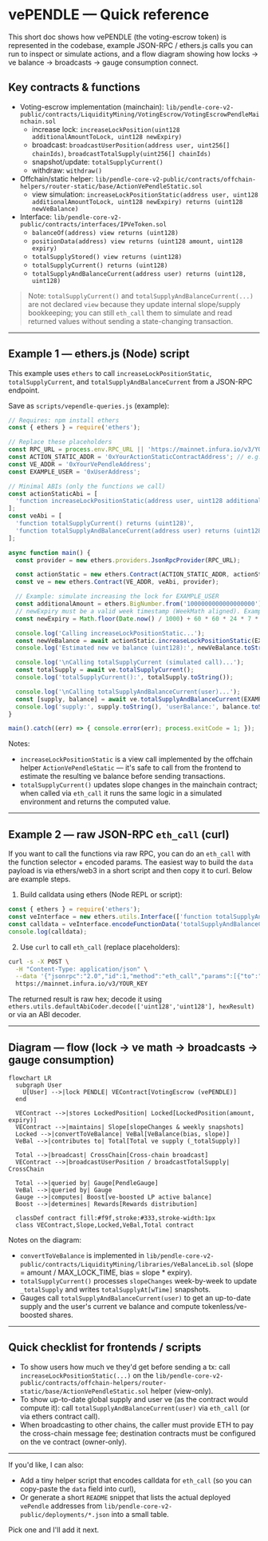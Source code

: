 # vePENDLE — Quick reference

This short doc shows how vePENDLE (the voting-escrow token) is represented in the codebase, example JSON-RPC / ethers.js calls you can run to inspect or simulate actions, and a flow diagram showing how locks → ve balance → broadcasts → gauge consumption connect.

## Key contracts & functions
- Voting-escrow implementation (mainchain): `lib/pendle-core-v2-public/contracts/LiquidityMining/VotingEscrow/VotingEscrowPendleMainchain.sol`
  - increase lock: `increaseLockPosition(uint128 additionalAmountToLock, uint128 newExpiry)`
  - broadcast: `broadcastUserPosition(address user, uint256[] chainIds)`, `broadcastTotalSupply(uint256[] chainIds)`
  - snapshot/update: `totalSupplyCurrent()`
  - withdraw: `withdraw()`
- Offchain/static helper: `lib/pendle-core-v2-public/contracts/offchain-helpers/router-static/base/ActionVePendleStatic.sol`
  - view simulation: `increaseLockPositionStatic(address user, uint128 additionalAmountToLock, uint128 newExpiry) returns (uint128 newVeBalance)`
- Interface: `lib/pendle-core-v2-public/contracts/interfaces/IPVeToken.sol`
  - `balanceOf(address) view returns (uint128)`
  - `positionData(address) view returns (uint128 amount, uint128 expiry)`
  - `totalSupplyStored() view returns (uint128)`
  - `totalSupplyCurrent() returns (uint128)`
  - `totalSupplyAndBalanceCurrent(address user) returns (uint128, uint128)`

> Note: `totalSupplyCurrent()` and `totalSupplyAndBalanceCurrent(...)` are not declared `view` because they update internal slope/supply bookkeeping; you can still `eth_call` them to simulate and read returned values without sending a state-changing transaction.

---

## Example 1 — ethers.js (Node) script
This example uses `ethers` to call `increaseLockPositionStatic`, `totalSupplyCurrent`, and `totalSupplyAndBalanceCurrent` from a JSON-RPC endpoint.

Save as `scripts/vependle-queries.js` (example):

```js
// Requires: npm install ethers
const { ethers } = require('ethers');

// Replace these placeholders
const RPC_URL = process.env.RPC_URL || 'https://mainnet.infura.io/v3/YOUR_KEY';
const ACTION_STATIC_ADDR = '0xYourActionStaticContractAddress'; // e.g. deployed ActionVePendleStatic
const VE_ADDR = '0xYourVePendleAddress';
const EXAMPLE_USER = '0xUserAddress';

// Minimal ABIs (only the functions we call)
const actionStaticAbi = [
  'function increaseLockPositionStatic(address user, uint128 additionalAmountToLock, uint128 newExpiry) view returns (uint128)'
];
const veAbi = [
  'function totalSupplyCurrent() returns (uint128)',
  'function totalSupplyAndBalanceCurrent(address user) returns (uint128, uint128)'
];

async function main() {
  const provider = new ethers.providers.JsonRpcProvider(RPC_URL);

  const actionStatic = new ethers.Contract(ACTION_STATIC_ADDR, actionStaticAbi, provider);
  const ve = new ethers.Contract(VE_ADDR, veAbi, provider);

  // Example: simulate increasing the lock for EXAMPLE_USER
  const additionalAmount = ethers.BigNumber.from('1000000000000000000'); // 1 PENDLE (assuming 18 decimals)
  // newExpiry must be a valid week timestamp (WeekMath aligned). Example: a unix timestamp in the future.
  const newExpiry = Math.floor(Date.now() / 1000) + 60 * 60 * 24 * 7 * 26; // ~26 weeks from now (simple example)

  console.log('Calling increaseLockPositionStatic...');
  const newVeBalance = await actionStatic.increaseLockPositionStatic(EXAMPLE_USER, additionalAmount, newExpiry);
  console.log('Estimated new ve balance (uint128):', newVeBalance.toString());

  console.log('\nCalling totalSupplyCurrent (simulated call)...');
  const totalSupply = await ve.totalSupplyCurrent();
  console.log('totalSupplyCurrent():', totalSupply.toString());

  console.log('\nCalling totalSupplyAndBalanceCurrent(user)...');
  const [supply, balance] = await ve.totalSupplyAndBalanceCurrent(EXAMPLE_USER);
  console.log('supply:', supply.toString(), 'userBalance:', balance.toString());
}

main().catch((err) => { console.error(err); process.exitCode = 1; });
```

Notes:
- `increaseLockPositionStatic` is a view call implemented by the offchain helper `ActionVePendleStatic` — it's safe to call from the frontend to estimate the resulting ve balance before sending transactions.
- `totalSupplyCurrent()` updates slope changes in the mainchain contract; when called via `eth_call` it runs the same logic in a simulated environment and returns the computed value.

---

## Example 2 — raw JSON-RPC `eth_call` (curl)
If you want to call the functions via raw RPC, you can do an `eth_call` with the function selector + encoded params. The easiest way to build the `data` payload is via ethers/web3 in a short script and then copy it to curl. Below are example steps.

1) Build calldata using ethers (Node REPL or script):

```js
const { ethers } = require('ethers');
const veInterface = new ethers.utils.Interface(['function totalSupplyAndBalanceCurrent(address user) returns (uint128, uint128)']);
const calldata = veInterface.encodeFunctionData('totalSupplyAndBalanceCurrent', ['0xYourUserAddress']);
console.log(calldata);
```

2) Use `curl` to call `eth_call` (replace placeholders):

```bash
curl -s -X POST \
  -H "Content-Type: application/json" \
  --data '{"jsonrpc":"2.0","id":1,"method":"eth_call","params":[{"to":"0xYourVePendleAddress","data":"0xENCODED_CALLDATA_HERE"}, "latest"]}' \
  https://mainnet.infura.io/v3/YOUR_KEY
```

The returned result is raw hex; decode it using `ethers.utils.defaultAbiCoder.decode(['uint128','uint128'], hexResult)` or via an ABI decoder.

---

## Diagram — flow (lock → ve math → broadcasts → gauge consumption)

```mermaid
flowchart LR
  subgraph User
    U[User] -->|lock PENDLE| VEContract[VotingEscrow (vePENDLE)]
  end

  VEContract -->|stores LockedPosition| Locked[LockedPosition(amount, expiry)]
  VEContract -->|maintains| Slope[slopeChanges & weekly snapshots]
  Locked -->|convertToVeBalance| VeBal[VeBalance(bias, slope)]
  VeBal -->|contributes to| Total[Total ve supply (_totalSupply)]

  Total -->|broadcast| CrossChain[Cross-chain broadcast]
  VEContract -->|broadcastUserPosition / broadcastTotalSupply| CrossChain

  Total -->|queried by| Gauge[PendleGauge]
  VeBal -->|queried by| Gauge
  Gauge -->|computes| Boost[ve-boosted LP active balance]
  Boost -->|determines| Rewards[Rewards distribution]

  classDef contract fill:#f9f,stroke:#333,stroke-width:1px
  class VEContract,Slope,Locked,VeBal,Total contract
```

Notes on the diagram:
- `convertToVeBalance` is implemented in `lib/pendle-core-v2-public/contracts/LiquidityMining/libraries/VeBalanceLib.sol` (slope = amount / MAX_LOCK_TIME, bias = slope * expiry).
- `totalSupplyCurrent()` processes `slopeChanges` week-by-week to update `_totalSupply` and writes `totalSupplyAt[wTime]` snapshots.
- Gauges call `totalSupplyAndBalanceCurrent(user)` to get an up-to-date supply and the user's current ve balance and compute tokenless/ve-boosted shares.

---

## Quick checklist for frontends / scripts
- To show users how much ve they'd get before sending a tx: call `increaseLockPositionStatic(...)` on the `lib/pendle-core-v2-public/contracts/offchain-helpers/router-static/base/ActionVePendleStatic.sol` helper (view-only).
- To show up-to-date global supply and user ve (as the contract would compute it): call `totalSupplyAndBalanceCurrent(user)` via `eth_call` (or via ethers contract call).
- When broadcasting to other chains, the caller must provide ETH to pay the cross-chain message fee; destination contracts must be configured on the ve contract (owner-only).

---

If you'd like, I can also:
- Add a tiny helper script that encodes calldata for `eth_call` (so you can copy-paste the `data` field into curl),
- Or generate a short `README` snippet that lists the actual deployed `vePendle` addresses from `lib/pendle-core-v2-public/deployments/*.json` into a small table.

Pick one and I'll add it next.
